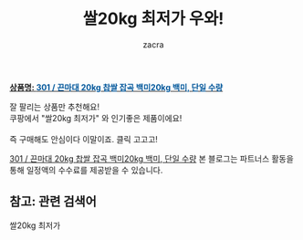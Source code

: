 ﻿---
layout: post
title:  "쌀20kg 최저가 우와!"
author: zacra
categories: [ 아이템 ]
tags: [쌀20kg 최저가]
image: https://static.coupangcdn.com/image/vendor_inventory/ec8f/0bda62995d0bf4b1d787cb4fb2a077be7aca3b8d6f8b674d325057fe2eed.jpg 
description: "쿠팡에서 쌀20kg 최저가 관련 상품으로 가장 잘팔리는 제품 중 하나라는 사실!!."
rating: 4.5
---

<a href="https://link.coupang.com/re/AFFSDP?lptag=AF8407795&pageKey=1895864629&itemId=3220806165&vendorItemId=71246496421&traceid=V0-153-ea554b641357ccf3"><b>상품명: <font color='#01579B'>301 / 끈마대 20kg 찹쌀 잡곡 백미20kg 백미, 단일 수량</font></b></a>

잘 팔리는 상품만 추천해요!<br/>
쿠팡에서 "쌀20kg 최저가" 와 인기좋은 제품이에요!<br/><br/>
즉 구매해도 안심이다 이말이죠. 클릭 고고고! <br/>



<a href="https://link.coupang.com/re/AFFSDP?lptag=AF8407795&pageKey=1895864629&itemId=3220806165&vendorItemId=71246496421&traceid=V0-153-ea554b641357ccf3">301 / 끈마대 20kg 찹쌀 잡곡 백미20kg 백미, 단일 수량</a>
본 블로그는 파트너스 활동을 통해 일정액의 수수료를 제공받을 수 있습니다.

## 참고: 관련 검색어    
쌀20kg 최저가